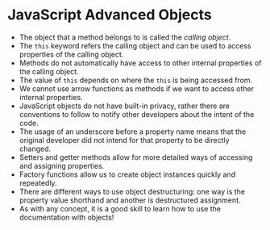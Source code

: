 # JavaScript Advanced Objects



* The object that a method belongs to is called the _calling object_.
* The `this` keyword refers the calling object and can be used to access properties of the calling object.
* Methods do not automatically have access to other internal properties of the calling object.
* The value of `this` depends on where the `this` is being accessed from.
* We cannot use arrow functions as methods if we want to access other internal properties.
* JavaScript objects do not have built-in privacy, rather there are conventions to follow to notify other developers about the intent of the code.
* The usage of an underscore before a property name means that the original developer did not intend for that property to be directly changed.
* Setters and getter methods allow for more detailed ways of accessing and assigning properties.
* Factory functions allow us to create object instances quickly and repeatedly.
* There are different ways to use object destructuring: one way is the property value shorthand and another is destructured assignment.
* As with any concept, it is a good skill to learn how to use the documentation with objects!

